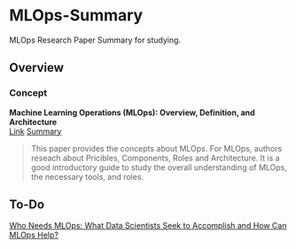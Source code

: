 # MLOps-Summary
 
MLOps Research Paper Summary for studying.

## Overview
### Concept
**Machine Learning Operations (MLOps): Overview, Definition, and Architecture** <br>
[Link](https://arxiv.org/abs/2205.02302) [Summary](https://rose-palm-6f0.notion.site/1-Machine-Learning-Operations-MLOps-Overview-Definition-and-Architecture-5da1458e9ea0401b94a6c65524c645ab?pvs=4)
> This paper provides the concepts about MLOps. For MLOps, authors reseach about Pricibles, Components, Roles and Architecture. It is a good introductory guide to study the overall understanding of MLOps, the necessary tools, and roles.

## To-Do

[Who Needs MLOps: What Data Scientists Seek to Accomplish and How Can MLOps Help?
](https://arxiv.org/abs/2103.08942)
